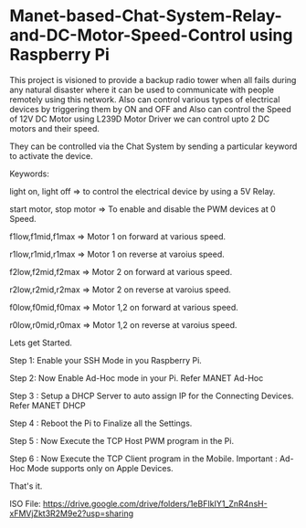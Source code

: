 # Manet-based-Chat-System-Relay-and-DC-Motor-Speed-Control using Raspberry Pi
This project is visioned to provide a backup radio tower when all fails during any natural disaster where it can be used to communicate with people remotely using this network. Also can control various types of electrical devices by triggering them by ON and OFF and Also can control the Speed of 12V DC Motor using L239D Motor Driver we can control upto 2 DC motors and their speed.

They can be controlled via the Chat System by sending a particular keyword to activate the device.

Keywords:

light on, light off => to control the electrical device by using a 5V Relay.

start motor, stop motor => To enable and disable the PWM devices at 0 Speed.

f1low,f1mid,f1max => Motor 1 on forward at various speed.

r1low,r1mid,r1max => Motor 1 on reverse at varoius speed.

f2low,f2mid,f2max => Motor 2 on forward at various speed.

r2low,r2mid,r2max => Motor 2 on reverse at varoius speed.

f0low,f0mid,f0max => Motor 1,2 on forward at various speed.

r0low,r0mid,r0max => Motor 1,2 on reverse at varoius speed.


Lets get Started.

Step 1: Enable your SSH Mode in you Raspberry Pi.

Step 2: Now Enable Ad-Hoc mode in your Pi. Refer MANET Ad-Hoc

Step 3 : Setup a DHCP Server to auto assign IP for the Connecting Devices. Refer MANET DHCP

Step 4 : Reboot the Pi to Finalize all the Settings.

Step 5 : Now Execute the TCP Host PWM program in the Pi.

Step 6 : Now Execute the TCP Client program in the Mobile. Important : Ad-Hoc Mode supports only on Apple Devices.

That's it.

ISO File: https://drive.google.com/drive/folders/1eBFIkIY1_ZnR4nsH-xFMVjZkt3R2M9e2?usp=sharing
